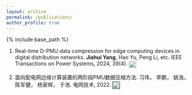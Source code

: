 ```yaml
---
layout: archive
permalink: /publications/
author_profile: true
---
```


{% include base_path %}

1. Real-time D-PMU data compression for edge computing devices in digital distribution networks. **Jiahui Yang**, Hao Yu, Peng Li, etc. IEEE Transactions on Power Systems, 2024, 39(4). [<img src="https://upload.wikimedia.org/wikipedia/commons/8/87/PDF_file_icon.svg" alt="PDF Icon" style="height: 20px; vertical-align: middle;">](https://github.com/ClayUTK/intro/blob/60002dcc49009d6e429066cbfd9b92ce2f7c7541/_publications/Real-Time_D-PMU_Data_Compression_for_Edge_Computing_Devices_in_Digital_Distribution_Networks.pdf)

2. 面向配电网边缘计算装置的两阶段PMU数据压缩方法. 习伟， 李鹏， 姚浩， 陈军健， 杨家辉， 于浩. 电网技术, 2022. [<img src="https://upload.wikimedia.org/wikipedia/commons/8/87/PDF_file_icon.svg" alt="PDF Icon" style="height: 20px; vertical-align: middle;">]()



